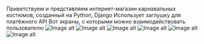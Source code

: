 Приветствуем и представляем интернет-магазин карнавальных костюмов, созданный на Python, Django
Использует заглушку для платёжного API
Вот экраны, с которыми можно взаимодействовать пользователю
![Image alt](https://github.com/huzouskaya/WEB3/main/RM/photo_2025-04-16_04-09-23)
![Image alt](https://github.com/huzouskaya/WEB3/main/RM/photo_2025-04-16_04-17-44)
![Image alt](https://github.com/huzouskaya/WEB3/main/RM/photo_2025-04-16_04-17-49)
![Image alt](https://github.com/huzouskaya/WEB3/main/RM/photo_2025-04-16_04-17-53)
![Image alt](https://github.com/huzouskaya/WEB3/main/RM/photo_2025-04-16_04-17-57)
![Image alt](https://github.com/huzouskaya/WEB3/main/RM/photo_2025-04-16_04-18-07)
